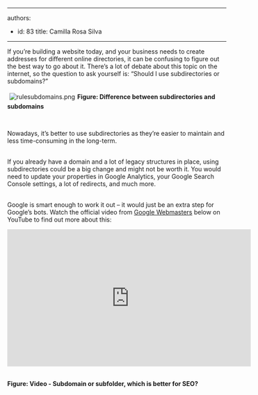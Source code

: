 

---
authors:
  - id: 83
    title: Camilla Rosa Silva
---




<span class='intro'> If you’re building a website today, and your business needs to create addresses for different online directories, it can be confusing to figure out the best way to go about it. There’s a lot of debate about this topic on the internet, so the question to ask yourself is&#58; “Should I use subdirectories or subdomains?”<br> </span>

<dl class="ssw15-rteElement-ImageArea">​<img src="/SiteAssets/use-subdirectories-not-domains/rulesubdomains.png" alt="rulesubdomains.png" style="margin&#58;5px;" /><strong>Figure&#58; Difference between subdirectories and subdomains​</strong><br></dl><p><br></p><p>Nowadays, it’s better to use subdirectories as they’re easier to maintain and less time-consuming in the long-term.</p><p><br>If you already have a domain and a lot of legacy structures in place, using subdirectories could be a big change and might not be worth it. You would need to update your properties in Google Analytics, your Google Search Console settings, a lot of redirects, and much more.<br><br></p><p>Google is smart enough to work it out – it would just be an extra step for Google’s bots. Watch the official video from <a href="https&#58;//www.youtube.com/user/GoogleWebmasterHelp">Google Webmasters​</a> below on YouTube to find out more about this&#58;</p><div class="ms-rtestate-read ms-rte-embedcode ms-rte-embedil ms-rtestate-notify"><iframe width="560" height="315" src="https&#58;//www.youtube.com/embed/uJGDyAN9g-g" frameborder="0"></iframe>
&#160;</div><p><strong>​Figure&#58; Video -&#160;</strong><strong>Subdomain or subfolder, which is better for SEO?</strong><br></p>


